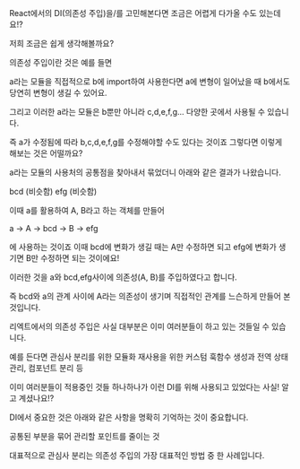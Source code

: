 React에서의 DI(의존성 주입)을/를 고민해본다면 조금은 어렵게 다가올 수도 있는데요!?

저희 조금은 쉽게 생각해볼까요?

의존성 주입이란 것은 예를 들면

a라는 모듈을 직접적으로 b에 import하여 사용한다면
a에 변형이 일어났을 때 b에서도 당연히 변형이 생길 수 있어요.

그리고 이러한 a라는 모듈은 b뿐만 아니라 c,d,e,f,g...
다양한 곳에서 사용될 수 있습니다.

즉 a가 수정됨에 따라 b,c,d,e,f,g를 수정해야할 수도 있다는 것이죠
그렇다면 이렇게 해보는 것은 어떨까요?

a라는 모듈의 사용처의 공통점을 찾아내서 묶었더니 아래와 같은 결과가 나왔습니다.

bcd (비슷함)
efg (비슷함)

이때 a를 활용하여 A, B라고 하는 객체를 만들어

a -> A -> bcd
-> B -> efg

에 사용하는 것이죠 이때 bcd에 변화가 생길 때는 A만 수정하면 되고
efg에 변화가 생기면 B만 수정하면 되는 것이에요!

이러한 것을 a와 bcd,efg사이에 의존성(A, B)를 주입하였다고 합니다.

즉 bcd와 a의 관계 사이에 A라는 의존성이 생기며 직접적인 관계를
느슨하게 만들어 본 것입니다.

리엑트에서의 의존성 주입은 사실 대부분은
이미 여러분들이 하고 있는 것들일 수 있습니다.

예를 든다면 관심사 분리를 위한 모듈화
재사용을 위한 커스텀 훅함수 생성과 전역 상태 관리, 컴포넌트 분리 등

이미 여러분들이 적용중인 것들 하나하나가 이런 DI를 위해 사용되고 있었다는 사실!
알고 계셨나요!?

DI에서 중요한 것은 아래와 같은 사항을 명확히 기억하는 것이 중요합니다.

공통된 부분을 묶어 관리할 포인트를 줄이는 것

대표적으로 관심사 분리는 의존성 주입의 가장 대표적인 방법 중 한 사례입니다.
